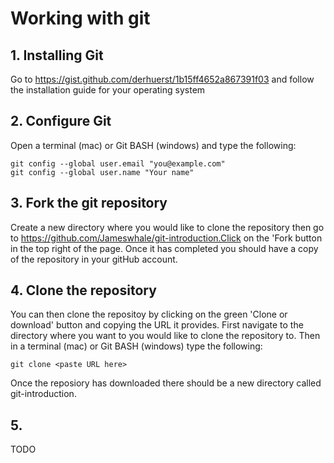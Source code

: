 # Working with git

## 1. Installing Git
Go to https://gist.github.com/derhuerst/1b15ff4652a867391f03 and follow the installation guide for your operating system

## 2. Configure Git
Open a terminal (mac) or Git BASH (windows) and type the following:
```
git config --global user.email "you@example.com"
git config --global user.name "Your name"
```
## 3. Fork the git repository
Create a new directory where you would like to clone the repository then go to https://github.com/Jameswhale/git-introduction.Click on the 'Fork button in the top right of the page. Once it has completed you should have a copy of the repository in your gitHub account.

## 4. Clone the repository
You can then clone the repositoy by clicking on the green 'Clone or download' button and copying the URL it provides. First navigate to the directory where you want to you would like to clone the repository to. Then in a terminal (mac) or Git BASH (windows) type the following:
```
git clone <paste URL here>
``` 
Once the reposiory has downloaded there should be a new directory called git-introduction.

## 5. 
TODO
